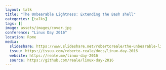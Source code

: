 ```yaml
---
layout: talk
title: "The Unbearable Lightness: Extending the Bash shell"
categories: [talks]
tags: []
image: assets/images/cover.jpg
conference: "Linux Day 2016"
location: Rome
media:
  slideshare: https://www.slideshare.net/robertoreale/the-unbearable-lightness-extending-the-bash-shell
  issuu: https://issuu.com/roberto-reale/docs/linux-day-2016
  website: https://reale.me/linux-day-2016
  source: https://github.com/reale/linux-day-2016
---
```

